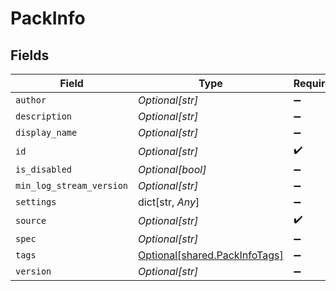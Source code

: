 # PackInfo


## Fields

| Field                                                                    | Type                                                                     | Required                                                                 | Description                                                              |
| ------------------------------------------------------------------------ | ------------------------------------------------------------------------ | ------------------------------------------------------------------------ | ------------------------------------------------------------------------ |
| `author`                                                                 | *Optional[str]*                                                          | :heavy_minus_sign:                                                       | N/A                                                                      |
| `description`                                                            | *Optional[str]*                                                          | :heavy_minus_sign:                                                       | N/A                                                                      |
| `display_name`                                                           | *Optional[str]*                                                          | :heavy_minus_sign:                                                       | N/A                                                                      |
| `id`                                                                     | *Optional[str]*                                                          | :heavy_check_mark:                                                       | N/A                                                                      |
| `is_disabled`                                                            | *Optional[bool]*                                                         | :heavy_minus_sign:                                                       | N/A                                                                      |
| `min_log_stream_version`                                                 | *Optional[str]*                                                          | :heavy_minus_sign:                                                       | N/A                                                                      |
| `settings`                                                               | dict[str, *Any*]                                                         | :heavy_minus_sign:                                                       | N/A                                                                      |
| `source`                                                                 | *Optional[str]*                                                          | :heavy_check_mark:                                                       | N/A                                                                      |
| `spec`                                                                   | *Optional[str]*                                                          | :heavy_minus_sign:                                                       | N/A                                                                      |
| `tags`                                                                   | [Optional[shared.PackInfoTags]](undefined/models/shared/packinfotags.md) | :heavy_minus_sign:                                                       | N/A                                                                      |
| `version`                                                                | *Optional[str]*                                                          | :heavy_minus_sign:                                                       | N/A                                                                      |